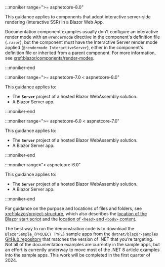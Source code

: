 :::moniker range=">= aspnetcore-8.0"

This guidance applies to components that adopt interactive server-side rendering (interactive SSR) in a Blazor Web App.

Documentation component examples usually don't configure an interactive render mode with an `@rendermode` directive in the component's definition file (`.razor`), but the component must have the Interactive Server render mode applied (`@rendermode InteractiveServer`), either in the component's definition file or inherited from a parent component. For more information, see <xref:blazor/components/render-modes>.

:::moniker-end

:::moniker range=">= aspnetcore-7.0 < aspnetcore-8.0"

This guidance applies to:

* The **`Server`** project of a hosted Blazor WebAssembly solution.
* A Blazor Server app.

:::moniker-end

:::moniker range=">= aspnetcore-6.0 < aspnetcore-7.0"

This guidance applies to:

* The **`Server`** project of a hosted Blazor WebAssembly solution.
* A Blazor Server app.

:::moniker-end

:::moniker range="< aspnetcore-6.0"

This guidance applies to:

* The **`Server`** project of a hosted Blazor WebAssembly solution.
* A Blazor Server app.

:::moniker-end

For guidance on the purpose and locations of files and folders, see <xref:blazor/project-structure>, which also describes the [location of the Blazor start script](xref:blazor/project-structure#location-of-the-blazor-script) and the [location of `<head>` and `<body>` content](xref:blazor/project-structure#location-of-head-and-body-content).

The best way to run the demonstration code is to download the `BlazorSample_{PROJECT TYPE}` sample apps from the [`dotnet/blazor-samples` GitHub repository](https://github.com/dotnet/blazor-samples) that matches the version of .NET that you're targeting. Not all of the documentation examples are currently in the sample apps, but an effort is currently underway to move most of the .NET 8 article examples into the sample apps. This work will be completed in the first quarter of 2024.
